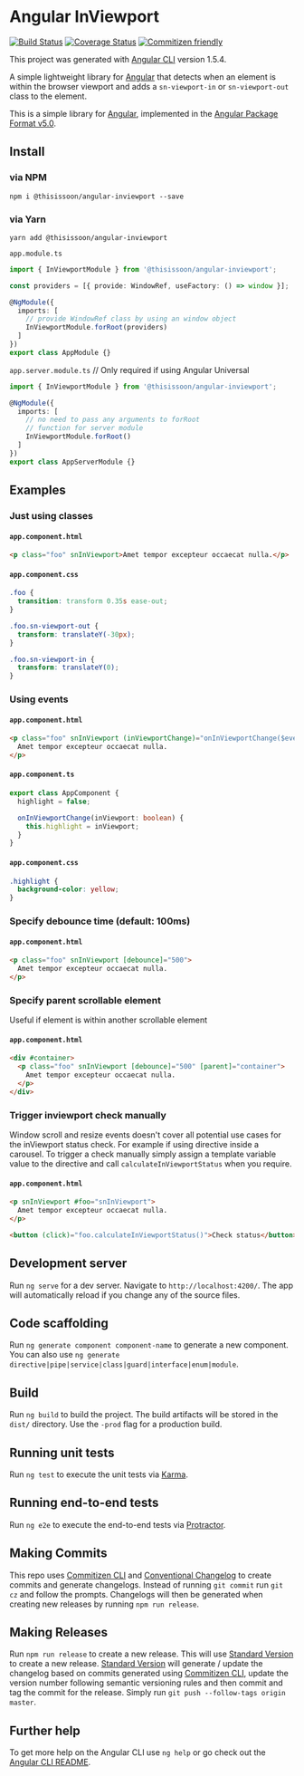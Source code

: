 # Angular InViewport

[![Build Status][travis-badge]][travis-badge-url]
[![Coverage Status][coveralls-badge]][coveralls-badge-url]
[![Commitizen friendly][commitizen-badge]][commitizen]

This project was generated with [Angular CLI](https://github.com/angular/angular-cli) version 1.5.4.

A simple lightweight library for [Angular][angular] that detects when an element is within the browser viewport and adds a `sn-viewport-in` or `sn-viewport-out` class to the element.

This is a simple library for [Angular][angular], implemented in the [Angular Package Format v5.0](https://docs.google.com/document/d/1CZC2rcpxffTDfRDs6p1cfbmKNLA6x5O-NtkJglDaBVs/edit#heading=h.k0mh3o8u5hx).

## Install

### via NPM

```
npm i @thisissoon/angular-inviewport --save
```

### via Yarn

```
yarn add @thisissoon/angular-inviewport
```

`app.module.ts`

```ts
import { InViewportModule } from '@thisissoon/angular-inviewport';

const providers = [{ provide: WindowRef, useFactory: () => window }];

@NgModule({
  imports: [
    // provide WindowRef class by using an window object
    InViewportModule.forRoot(providers)
  ]
})
export class AppModule {}
```

`app.server.module.ts` // Only required if using Angular Universal

```ts
import { InViewportModule } from '@thisissoon/angular-inviewport';

@NgModule({
  imports: [
    // no need to pass any arguments to forRoot
    // function for server module
    InViewportModule.forRoot()
  ]
})
export class AppServerModule {}
```

## Examples

### Just using classes

#### `app.component.html`

```html
<p class="foo" snInViewport>Amet tempor excepteur occaecat nulla.</p>
```

#### `app.component.css`

```css
.foo {
  transition: transform 0.35s ease-out;
}

.foo.sn-viewport-out {
  transform: translateY(-30px);
}

.foo.sn-viewport-in {
  transform: translateY(0);
}
```

### Using events

#### `app.component.html`

```html
<p class="foo" snInViewport (inViewportChange)="onInViewportChange($event)">
  Amet tempor excepteur occaecat nulla.
</p>
```

#### `app.component.ts`

```ts
export class AppComponent {
  highlight = false;

  onInViewportChange(inViewport: boolean) {
    this.highlight = inViewport;
  }
}
```

#### `app.component.css`

```css
.highlight {
  background-color: yellow;
}
```

### Specify debounce time (default: 100ms)

#### `app.component.html`

```html
<p class="foo" snInViewport [debounce]="500">
  Amet tempor excepteur occaecat nulla.
</p>
```

### Specify parent scrollable element

Useful if element is within another scrollable element

#### `app.component.html`

```html
<div #container>
  <p class="foo" snInViewport [debounce]="500" [parent]="container">
    Amet tempor excepteur occaecat nulla.
  </p>
</div>
```

### Trigger inviewport check manually

Window scroll and resize events doesn't cover all potential use cases for the inViewport status check. For example if using directive inside a carousel. To trigger a check manually simply assign a template variable value to the directive and call `calculateInViewportStatus` when you require.

#### `app.component.html`

```html
<p snInViewport #foo="snInViewport">
  Amet tempor excepteur occaecat nulla.
</p>

<button (click)="foo.calculateInViewportStatus()">Check status</button>
```

## Development server

Run `ng serve` for a dev server. Navigate to `http://localhost:4200/`. The app will automatically reload if you change any of the source files.

## Code scaffolding

Run `ng generate component component-name` to generate a new component. You can also use `ng generate directive|pipe|service|class|guard|interface|enum|module`.

## Build

Run `ng build` to build the project. The build artifacts will be stored in the `dist/` directory. Use the `-prod` flag for a production build.

## Running unit tests

Run `ng test` to execute the unit tests via [Karma](https://karma-runner.github.io).

## Running end-to-end tests

Run `ng e2e` to execute the end-to-end tests via [Protractor](http://www.protractortest.org/).

## Making Commits

This repo uses [Commitizen CLI][commitizen] and [Conventional Changelog][conventional-changelog] to create commits and generate changelogs. Instead of running `git commit` run `git cz` and follow the prompts. Changelogs will then be generated when creating new releases by running `npm run release`.

## Making Releases

Run `npm run release` to create a new release. This will use [Standard Version][standard-version] to create a new release. [Standard Version][standard-version] will generate / update the changelog based on commits generated using [Commitizen CLI][commitizen], update the version number following semantic versioning rules and then commit and tag the commit for the release. Simply run `git push --follow-tags origin master`.

## Further help

To get more help on the Angular CLI use `ng help` or go check out the [Angular CLI README](https://github.com/angular/angular-cli/blob/master/README.md).

[travis-badge]: https://travis-ci.org/thisissoon/angular-inviewport.svg?branch=master
[travis-badge-url]: https://travis-ci.org/thisissoon/angular-inviewport
[coveralls-badge]: https://coveralls.io/repos/github/thisissoon/angular-inviewport/badge.svg?branch=master
[coveralls-badge-url]: https://coveralls.io/github/thisissoon/angular-inviewport?branch=master
[angular]: https://angular.io/
[commitizen]: http://commitizen.github.io/cz-cli/
[commitizen-badge]: https://img.shields.io/badge/commitizen-friendly-brightgreen.svg
[conventional-changelog]: https://github.com/conventional-changelog/conventional-changelog
[standard-version]: https://github.com/conventional-changelog/standard-version

